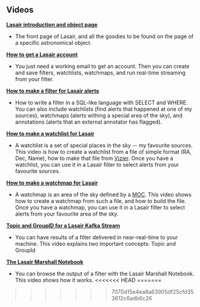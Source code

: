 ## Videos
**[Lasair introduction and object page](https://www.youtube.com/watch?v=CKunfN98AO0)**

* The front page of Lasair, and all the goodies to be found on the page of a specific astronomical object.

**[How to get a Lasair account](https://www.youtube.com/watch?v=ekjl5DpLV_Q)**

* You just need a working email to get an account. Then you can create and save filters, watchlists, watchmaps, and run real-time streaming from your filter.

**[How to make a filter for Lasair alerts](https://www.youtube.com/watch?v=FB9vCVXsABg)**

* How to write a filter in a SQL-like language with SELECT and WHERE. You can also include watchlists (find alerts that happened at one of my sources), watchmaps (alerts withing a special area of the sky), and annotations (alerts that an external annotator has flagged).

**[How to make a watchlist for Lasair](https://www.youtube.com/watch?v=Aug9xxJFsqI)**

* A watchlist is a set of special places in the sky -- my favourite sources. This video is how to create a watchlist from a file of simple format (RA, Dec, Name), how to make that file from [Vizier](https://vizier.cds.unistra.fr/viz-bin/VizieR). Once you have a watchlist, you can use it in a Lasair filter to select alerts from your favourite sources.

**[How to make a watchmap for Lasair](https://www.youtube.com/watch?v=hoVEeWGOum0)**

* A watchmap is an area of the sky defined by a [MOC](https://cds-astro.github.io/mocpy/). This video shows how to create a watchmap from such a file, and how to build the file. Once you have a watchmap, you can use it in a Lasair filter to select alerts from your favourite area of the sky.

**[Topic and GroupID for a Lasair Kafka Stream](https://youtu.be/HJneKr1EhmY)**

* You can have results of a filter delivered in near-real-time to your machine. 
This video explains two important concepts: Topic and GroupId

**[The Lasair Marshall Notebook](https://youtu.be/sgH5cQk-TDU)**

* You can browse the output of a filter with the Lasair Marshall Notebook.
This video shows how it works.
<<<<<<< HEAD
=======

>>>>>>> 7070d15e4ea8a63905df25cfd353612c6adb6c26
